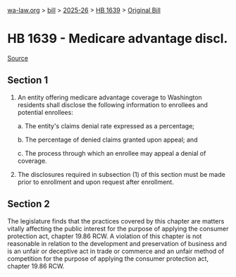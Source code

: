 [wa-law.org](/) > [bill](/bill/) > [2025-26](/bill/2025-26/) > [HB 1639](/bill/2025-26/hb/1639/) > [Original Bill](/bill/2025-26/hb/1639/1/)

# HB 1639 - Medicare advantage discl.

[Source](http://lawfilesext.leg.wa.gov/biennium/2025-26/Pdf/Bills/House%20Bills/1639.pdf)

## Section 1
1. An entity offering medicare advantage coverage to Washington residents shall disclose the following information to enrollees and potential enrollees:

    a. The entity's claims denial rate expressed as a percentage;

    b. The percentage of denied claims granted upon appeal; and

    c. The process through which an enrollee may appeal a denial of coverage.

2. The disclosures required in subsection (1) of this section must be made prior to enrollment and upon request after enrollment.

## Section 2
The legislature finds that the practices covered by this chapter are matters vitally affecting the public interest for the purpose of applying the consumer protection act, chapter 19.86 RCW. A violation of this chapter is not reasonable in relation to the development and preservation of business and is an unfair or deceptive act in trade or commerce and an unfair method of competition for the purpose of applying the consumer protection act, chapter 19.86 RCW.
